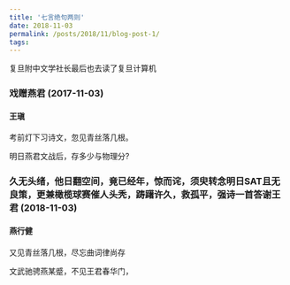```yaml
---
title: '七言绝句两则'
date: 2018-11-03
permalink: /posts/2018/11/blog-post-1/
tags:
---
```

复旦附中文学社长最后也去读了复旦计算机

### 戏赠燕君 (2017-11-03)

#### 王瑱

考前灯下习诗文，忽见青丝落几根。

明日燕君文战后，存多少与物理分?



### 久无头绪，他日翻空间，竟已经年，惊而诧，须臾转念明日SAT且无良策，更兼橄榄球赛催人头秃，踌躇许久，救孤平，强诗一首答谢王君 (2018-11-03)

#### 燕行健

又见青丝落几根，尽忘曲词律尚存

文武驰骋燕某蹙，不见王君春华门，
